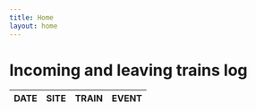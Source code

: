```yaml
---
title: Home
layout: home
---
```


# Incoming and leaving trains log

| DATE | SITE | TRAIN | EVENT |
| ---- | ---- | ----- | ----- |
